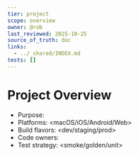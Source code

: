 ```yaml
---
tier: project
scope: overview
owner: @rob
last_reviewed: 2025-10-25
source_of_truth: doc
links:
  - ../_shared/INDEX.md
tests: []
---
```


# Project Overview

- Purpose: <one-liner>
- Platforms: <macOS/iOS/Android/Web>
- Build flavors: <dev/staging/prod>
- Code owners: <handles>
- Test strategy: <smoke/golden/unit>
